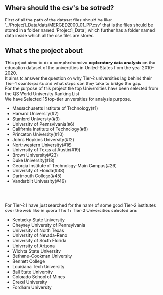<h2>Where should the csv's be sotred?</h2>
First of all the path of the dataset files should be like:
'../Project1_Data/data/MERGED2000_01_PP.csv'
that is the files should be stored in a folder named 'Project1_Data', which further has a folder named data inside which all the csv files are stored.

<h2>What's the project about</h2>
This prject aims to do a comphrehensive <b>exploratory data analysis</b> on the education dataset of the universities in United-States from the year 2010-2020.<br>
It aims to answer the question on why Tier-2 universities lag behind their Tier-1 counterparts and what steps can they take to bridge the gap.
<br>
For the purpose of this project the top Universities have been selected from the QS World University Ranking List<br>
We have Selected 15 top-tier universities for analysis purpose.<br>
<ul>
  <li>Massachusetts Institute of Technology(#1)</li>
  <li>Harvard University(#2)</li>
  <li>Stanford University(#3)</li>
  <li>University of Pennsylvania(#6)</li>
  <li>California Institute of Technology(#8)</li>
  <li>Princeton University(#10)</li>
  <li>Johns Hopkins University(#12)</li>
  <li>Northwestern University(#16)</li>
  <li>University of Texas at Austin(#19)</li>
  <li>Brown University(#23)</li>
  <li>Duke University(#18)</li>
  <li>Georgia Institute of Technology-Main Campus(#26)</li>
  <li>University of Florida(#38)</li>
  <li>Dartmouth College(#45)</li>
  <li>Vanderbilt University(#49)</li>
</ul>
<br><br>

For Tier-2 I have just searched for the name of some good Tier-2 institutes over the web like in quora
The 15 Tier-2 Universities selected are:<br>
<ul>
  <li>Kentucky State University</li>
  <li>Cheyney University of Pennsylvania</li>
  <li>University of North Texas</li>
  <li>University of Nevada-Reno</li>
  <li>University of South Florida</li>
  <li>University of Arizona</li>
  <li>Wichita State University</li>
  <li>Bethune-Cookman University</li>
  <li>Bennett College</li>
  <li>Louisiana Tech University</li>
  <li>Ball State University</li>
  <li>Colorado School of Mines</li>
  <li>Drexel University</li>
  <li>Fordham University</li>
</ul>
